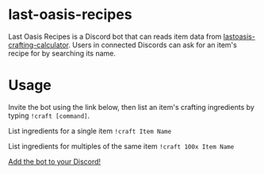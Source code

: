 # last-oasis-recipes

Last Oasis Recipes is a Discord bot that can reads item data from [lastoasis-crafting-calculator](https://raw.githubusercontent.com/Last-Oasis-Crafter/lastoasis-crafting-calculator/master/src/items.json). Users in connected Discords can ask for an item's recipe for by searching its name.

# Usage
Invite the bot using the link below, then list an item's crafting ingredients by typing `!craft [command]`.

List ingredients for a single item
`!craft Item Name`

List ingredients for multiples of the same item
`!craft 100x Item Name`

[Add the bot to your Discord!](https://discord.com/api/oauth2/authorize?client_id=784639975689814016&permissions=2048&scope=bot)

